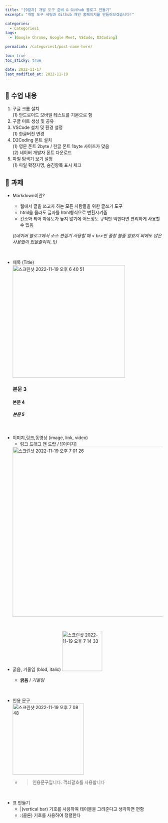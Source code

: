 ```yaml
---
title: "[9일차] 개발 도구 준비 & Github 블로그 만들기"
excerpt: "개발 도구 세팅과 Github 개인 홈페이지를 만들어보겠습니다!"

categories:
  - Categories1
tags:
  - [Google Chrome, Google Meet, VSCode, D2Coding]

permalink: /categories1/post-name-here/

toc: true
toc_sticky: true

date: 2022-11-17
last_modified_at: 2022-11-19
---
```


## 🦥 수업 내용

1. 구글 크롬 설치  
(1) 안드로이드 모바일 테스트를 기본으로 함  
2. 구글 미트 생성 및 공유  
3. VSCode 설치 및 환경 설정  
(1) 한글버전 변경  
4. D2Coding 폰트 설치  
(1) 영문 폰트 2byte / 한글 폰트 1byte 사이즈가 맞음  
(2) 네이버 개발자 폰트 다운로드  
5. 파일 탐색기 보기 설정  
(1) 파일 확장자명, 숨긴항목 표시 체크  


## 🦥 과제

* Markdown이란?
  - 웹에서 글을 쓰고자 하는 모든 사람들을 위한 글쓰기 도구
  - html을 몰라도 글자를 html형식으로 변환시켜줌
  - 간소화 되어 자유도가 높지 않기에 어느정도 규칙만 익힌다면 편리하게 사용할 수 있음

   _((네이버 블로그에서 소스 편집기 사용할 때 < br>만 줄창 쓸줄 알았지 외에도 많은 사용법이 있을줄이야..!))_  
<br>

* 제목 (Title)  
  <img width="359" alt="스크린샷 2022-11-19 오후 6 40 51" src="https://user-images.githubusercontent.com/118426890/202844752-2d0c9dc2-1a05-47c0-b7ec-ee2097a73ffc.png">  

    ### 본문 3  
    #### 본문 4  
    ##### 본문 5  
<br>

* 이미지,링크,동영상 (image, link, video) 
  - 링크 드래그 앤 드랍 / ![이미지]
  <img width="542" alt="스크린샷 2022-11-19 오후 7 01 26" src="https://user-images.githubusercontent.com/118426890/202845453-a4b0d220-923e-44bc-8268-3f81deb88f03.png">
<br>

* 굵음, 기울임 (blod, italic)
  <img width="128" alt="스크린샷 2022-11-19 오후 7 14 33" src="https://user-images.githubusercontent.com/118426890/202845837-2c058007-8efe-4dbd-9cf2-cfff2bdf1e94.png">

  - **굵음** / *기울임*
<br>

* 인용 문구  
  <img width="227" alt="스크린샷 2022-11-19 오후 7 08 48" src="https://user-images.githubusercontent.com/118426890/202845660-2aba564b-b3b6-48b8-9d4e-619f671567f8.png">

   - > 인용문구입니다. 꺽쇠괄호를 사용합니다
<br>

* 표 만들기
  - |(vertical bar) 기호를 사용하여 테이블을 그려준다고 생각하면 편함
  - :(콜론) 기호를 사용하여 정렬한다
